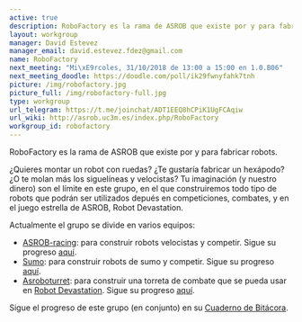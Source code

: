 ```yaml
---
active: true
description: RoboFactory es la rama de ASROB que existe por y para fabricar robots.
layout: workgroup
manager: David Estevez
manager_email: david.estevez.fdez@gmail.com
name: RoboFactory
next_meeting: "Mi\xE9rcoles, 31/10/2018 de 13:00 a 15:00 en 1.0.B06"
next_meeting_doodle: https://doodle.com/poll/ik29fwnyfahk7tnh
picture: /img/robofactory.jpg
picture_full: /img/robofactory-full.jpg
type: workgroup
url_telegram: https://t.me/joinchat/ADT1EEQ8hCPiK1UgFCAqiw
url_wiki: http://asrob.uc3m.es/index.php/RoboFactory
workgroup_id: robofactory
---
```


RoboFactory es la rama de ASROB que existe por y para fabricar robots.

¿Quieres montar un robot con ruedas? ¿Te gustaría fabricar un hexápodo? ¿O te molan más los siguelíneas y velocistas? Tu imaginación (y nuestro dinero) son el límite en este grupo, en el que construiremos todo tipo de robots que podrán ser utilizados depués en competiciones, combates, y en el juego estrella de ASROB, Robot Devastation.

Actualmente el grupo se divide en varios equipos:

* [ASROB-racing](https://github.com/asrob-uc3m/ASROB-racing): para construir robots velocistas y competir. Sigue su progreso [aquí]().
* [Sumo](): para construir robots de sumo y competir. Sigue su progreso [aquí]().
* [Asroboturret](https://github.com/asrob-uc3m/asroboturret): para construir una torreta de combate que se pueda usar en [Robot Devastation](). Sigue su progreso [aquí]().

Sigue el progreso de este grupo (en conjunto) en su [Cuaderno de Bitácora](http://asrob.uc3m.es/index.php/RoboFactory:_Cuaderno_de_Bit%C3%A1cora).
